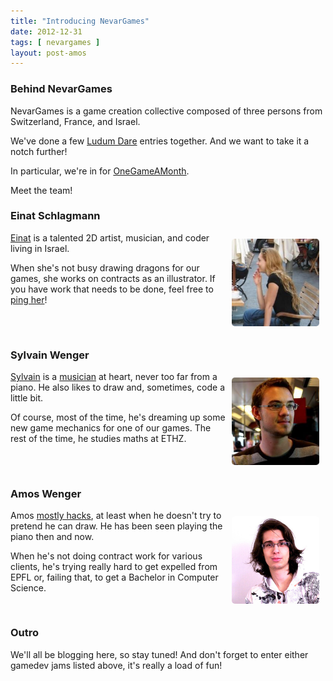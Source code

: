 ```yaml
---
title: "Introducing NevarGames"
date: 2012-12-31
tags: [ nevargames ]
layout: post-amos
---
```


### Behind NevarGames

NevarGames is a game creation collective composed of three persons from Switzerland, France,
and Israel.

We've done a few [Ludum Dare](http://ludumdare.com/compo/author/nddrylliog) entries together.
And we want to take it a notch further!

In particular, we're in for [OneGameAMonth](http://onegameamonth.com).

Meet the team!

### Einat Schlagmann

<div style="float: right; padding: 10px;">
  <img src="img/einat.jpg" style="width: 140px; border-radius: 5px;">
</div>

[Einat](https://twitter.com/eschlagmann) is a talented 2D artist, musician, and coder living in Israel.

When she's not busy drawing dragons for our games, she works on contracts
as an illustrator. If you have work that needs to be done, feel free
to [ping her](https://twitter.com/eschlagmann)!

<div style="clear: both;"></div>

### Sylvain Wenger

<div style="float: right; padding: 10px;">
  <img src="img/sylvain.jpg" style="width: 140px; border-radius: 5px;">
</div>

[Sylvain](https://twitter.com/bigsylvain) is a [musician](https://soundcloud.com/bigsylvain) at heart,
never too far from a piano. He also likes to draw and, sometimes, code
a little bit.

Of course, most of the time, he's dreaming up some new game mechanics for
one of our games. The rest of the time, he studies maths at ETHZ.

<div style="clear: both;"></div>

### Amos Wenger

<div style="float: right; padding: 10px;">
  <img src="img/amos.jpg" style="width: 140px; border-radius: 5px;">
</div>

Amos [mostly hacks](http://amos.me/), at least when he doesn't try to pretend he can draw.
He has been seen playing the piano then and now.

When he's not doing contract work for various clients, he's trying really hard
to get expelled from EPFL or, failing that, to get a Bachelor in Computer Science.

<div style="clear: both;"></div>

### Outro

We'll all be blogging here, so stay tuned! And don't forget to enter
either gamedev jams listed above, it's really a load of fun!

